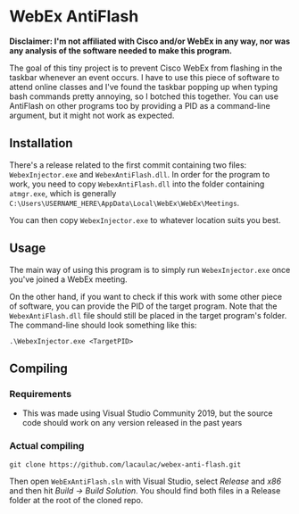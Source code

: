 # WebEx AntiFlash

**Disclaimer: I'm not affiliated with Cisco and/or WebEx in any way, nor was any analysis of the software needed to make this program.**

The goal of this tiny project is to prevent Cisco WebEx from flashing in the taskbar whenever an event occurs. I have to use this piece of software to attend online classes and I've found the taskbar popping up when typing bash commands pretty annoying, so I botched this together. You can use AntiFlash on other programs too by providing a PID as a command-line argument, but it might not work as expected.

## Installation

There's a release related to the first commit containing two files: `WebexInjector.exe` and `WebexAntiFlash.dll`.
In order for the program to work, you need to copy `WebexAntiFlash.dll` into the folder containing `atmgr.exe`, which is generally `C:\Users\USERNAME_HERE\AppData\Local\WebEx\WebEx\Meetings`.

You can then copy `WebexInjector.exe` to whatever location suits you best.

## Usage

The main way of using this program is to simply run `WebexInjector.exe` once you've joined a WebEx meeting.

On the other hand, if you want to check if this work with some other piece of software, you can provide the PID of the target program. Note that the `WebexAntiFlash.dll` file should still be placed in the target program's folder. The command-line should look something like this:

`.\WebexInjector.exe <TargetPID>`

## Compiling

### Requirements

- This was made using Visual Studio Community 2019, but the source code should work on any version released in the past years

### Actual compiling

`git clone https://github.com/lacaulac/webex-anti-flash.git`

Then open `WebExAntiFlash.sln` with Visual Studio, select *Release* and *x86* and then hit *Build -> Build Solution*. You should find both files in a Release folder at the root of the cloned repo.